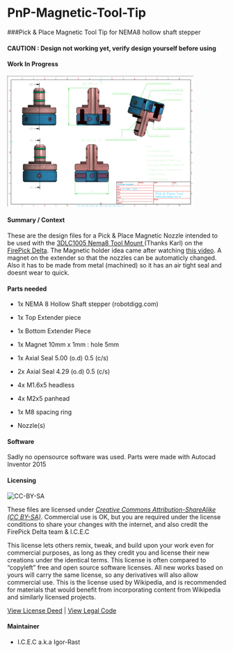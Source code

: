 ﻿# PnP-Magnetic-Tool-Tip
###Pick &amp; Place Magnetic Tool Tip for NEMA8 hollow shaft stepper

#### CAUTION : Design not working yet, verify design yourself before using


#### Work In Progress



<img src="https://github.com/Igor-Rast/PnP-Magnetic-Tool-Tip/blob/master/image/Extender_Assembly_Rev_C.png" height=300px>   </a>


#### Summary / Context

These are the design files for a Pick & Place Magnetic Nozzle intended to be used with the <a href="https://github.com/firepick1/FPD-LooseCanon/blob/dev/mechanical/3DLCxxxx%20-%20LooseCanon%20parts/STL/3DLC1005%20Nema8%20Tool%20Mount%20%28plated%29.stl"> 3DLC1005 Nema8 Tool Mount </a>(Thanks Karl) on the <a href="https://github.com/firepick-delta/firepick-delta"> FirePick Delta</a>. 
The Magnetic holder idea came after watching  <a href="https://www.youtube.com/watch?v=bYfD0UUKyek"> this video</a>.
A magnet on the extender so that the nozzles can be automaticly changed. Also it has to be made from metal (machined) so it has an air tight seal and doesnt wear to quick.


#### Parts needed

- 1x NEMA 8 Hollow Shaft stepper (robotdigg.com)

- 1x Top Extender piece
- 1x Bottom Extender Piece 
- 1x Magnet 10mm x 1mm : hole 5mm
- 1x Axial Seal 5.00 (o.d) 0.5 (c/s)
- 2x Axial Seal 4.29 (o.d) 0.5 (c/s)
- 4x M1.6x5 headless
- 4x M2x5 panhead 

- 1x M8 spacing ring
- Nozzle(s)



#### Software
Sadly no opensource software was used. Parts were made with Autocad Inventor 2015




#### Licensing

![CC-BY-SA](http://upload.wikimedia.org/wikipedia/commons/thumb/d/d0/CC-BY-SA_icon.svg/320px-CC-BY-SA_icon.svg.png)

These files are licensed under [*Creative Commons Attribution-ShareAlike (CC BY-SA)*](https://creativecommons.org/licenses/by-sa/4.0/legalcode).  Commercial use is OK, but you are required under the license conditions to share your changes with the internet, and also credit the FirePick Delta team & I.C.E.C


This license lets others remix, tweak, and build upon your work even for commercial purposes, as long as they credit you and license their new creations under the identical terms. This license is often compared to “copyleft” free and open source software licenses. All new works based on yours will carry the same license, so any derivatives will also allow commercial use. This is the license used by Wikipedia, and is recommended for materials that would benefit from incorporating content from Wikipedia and similarly licensed projects. 

[View License Deed](http://creativecommons.org/licenses/by-sa/4.0/) | [View Legal Code](https://creativecommons.org/licenses/by-sa/4.0/legalcode)


#### Maintainer
* I.C.E.C a.k.a Igor-Rast


